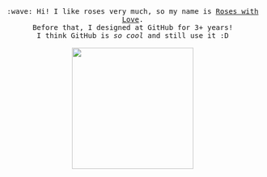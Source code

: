 <p align="center">
  <samp>
    :wave: Hi!  I like roses very much, so my name is <a href="https://www.roseswithlove.com/" rel="nofollow">Roses with Love</a>.
    <br>Before that, I designed at GitHub for 3+ years!
      <br>I think GitHub is <em>so cool</em> and still use it :D<br><br>
    <img src="https://roseswithlove.com/pkq.gif" width="240px" align="center">
  </samp>
</p>
